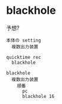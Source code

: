 
# blackhole


予想?
```
本体の setting
  複数出力装置

quicktime rec
  blackhole

blackhole
  複数出力装置
    順番
      pc
      blackhole 16
```






